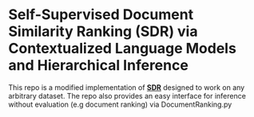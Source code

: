 # Self-Supervised Document Similarity Ranking (SDR) via Contextualized Language Models and Hierarchical Inference

This repo is a modified implementation of [**SDR**](https://arxiv.org/abs/2106.01186) designed to work on any arbitrary dataset. The repo also provides an easy interface for inference without evaluation (e.g document ranking) via DocumentRanking.py 
